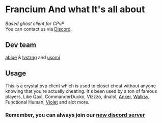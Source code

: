 # Francium And what It's all about

*Based ghost client for CPvP*   
You can contact us via [Discord](https://discord.gg/7Ja2Pzbfcx).

## Dev team
[ablue](https://github.com/thebluuu) & [lvstrng](https://github.com/lvstrnggg) and [usomi](https://github.com/tyronetheqt)

## Usage

This is a crystal pvp client which is used to closet cheat without anyone knowing that you're actually cheating.
It's been used by a ton of famous players, Like Qaxl, CommanderDucko, Vizzzo, dnalol, [Anker](https://github.com/AnkerFung), [Walksy](https://github.com/walksy), Functional Human, [Violet](https://github.com/psychologists) and alot more.

### Remember, you can always join our [new discord server](https://discord.gg/7Ja2Pzbfcx)
